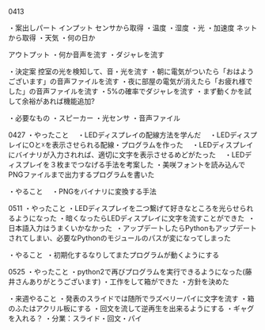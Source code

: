 0413

・案出しパート
  インプット
    センサから取得
      ・温度
      ・湿度
      ・光
      ・加速度
    ネットから取得
      ・天気
      ・何の日か
  
  
  アウトプット
    ・何か音声を流す
      ・ダジャレを流す
  
  
・決定案
  控室の光を検知して、音・光を流す
    ・朝に電気がついたら「おはようございます」の音声ファイルを流す
    ・夜に部屋の電気が消えたら「お疲れ様でした」の音声ファイルを流す
    ・5%の確率でダジャレを流す
    ・まず動くかを試して余裕があれば機能追加?
    
・必要なもの
  ・スピーカー
  ・光センサ
  ・音声ファイル
  

0427
・やったこと
　・LEDディスプレイの配線方法を学んだ
　・LEDディスプレイにOと☓を表示させられる配線・プログラムを作った
　・LEDディスプレイにバイナリが入力されれば、適切に文字を表示させるめどがたった
　・LEDディスプレイを３枚までつなげる手法を考案した
  ・美咲フォントを読み込んでPNGファイルまで出力するプログラムを書いた

・やること
　・PNGをバイナリに変換する手法
 
 0511
 ・やったこと
  ・LEDディスプレイを二つ繋げて好きなところを光らせられるようになった
  ・暗くなったらLEDディスプレイに文字を流すことができた
  ・日本語入力はうまくいかなかった
  ・アップデートしたらPythonもアップデートされてしまい、必要なPythonのモジュールのパスが変になってしまった
 
 ・やること
  ・初期化するなりしてまたプログラムが動くようにする
  
  0525
  ・やったこと
   ・python2で再びプログラムを実行できるようになった(藤井さんありがとうございます)
   ・工作をして箱ができた
   ・方針を決めた
  
  ・来週やること
   ・発表のスライドでは随所でラズベリーパイに文字を流す
   ・箱のふたはアクリル板にする
   ・回文を流して逆再生を出来るようにする
   ・ギャグを入れる？
   ・分業：スライド・回文・パイ
    
